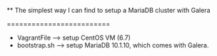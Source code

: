  ** The simplest way I can find to setup a MariaDB cluster with Galera


=========================
 * VagrantFile   --> setup CentOS VM (6.7)
 * bootstrap.sh  --> setup MariaDB 10.1.10, which comes with Galera.
